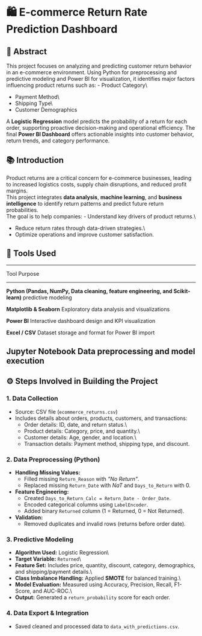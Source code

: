 # 🛍️ E-commerce Return Rate Prediction Dashboard

## 📄 Abstract

This project focuses on analyzing and predicting customer return
behavior in an e-commerce environment. Using Python for preprocessing
and predictive modeling and Power BI for visualization, it identifies
major factors influencing product returns such as: - Product Category\
- Payment Method\
- Shipping Type\
- Customer Demographics

A **Logistic Regression** model predicts the probability of a return for
each order, supporting proactive decision-making and operational
efficiency. The final **Power BI Dashboard** offers actionable insights
into customer behavior, return trends, and category performance.

## 📚 Introduction

Product returns are a critical concern for e-commerce businesses,
leading to increased logistics costs, supply chain disruptions, and
reduced profit margins.\
This project integrates **data analysis**, **machine learning**, and
**business intelligence** to identify return patterns and predict future
return probabilities.\
The goal is to help companies: - Understand key drivers of product
returns.\
- Reduce return rates through data-driven strategies.\
- Optimize operations and improve customer satisfaction.

## 🧰 Tools Used

  -----------------------------------------------------------------------
  Tool                       Purpose
  -------------------------- --------------------------------------------
  **Python (Pandas, NumPy,   Data cleaning, feature engineering, and
  Scikit-learn)**            predictive modeling

  **Matplotlib & Seaborn**   Exploratory data analysis and visualizations

  **Power BI**               Interactive dashboard design and KPI
                             visualization

  **Excel / CSV**            Dataset storage and format for Power BI
                             import

  **Jupyter Notebook**       Data preprocessing and model execution
  -----------------------------------------------------------------------

## ⚙️ Steps Involved in Building the Project

### **1. Data Collection**

-   Source: CSV file (`ecommerce_returns.csv`)
-   Includes details about orders, products, customers, and
    transactions:
    -   Order details: ID, date, and return status.\
    -   Product details: Category, price, and quantity.\
    -   Customer details: Age, gender, and location.\
    -   Transaction details: Payment method, shipping type, and
        discount.

### **2. Data Preprocessing (Python)**

-   **Handling Missing Values:**
    -   Filled missing `Return_Reason` with *"No Return"*.
    -   Replaced missing `Return_Date` with *NaT* and `Days_to_Return`
        with 0.
-   **Feature Engineering:**
    -   Created `Days_to_Return_Calc = Return_Date - Order_Date`.
    -   Encoded categorical columns using `LabelEncoder`.
    -   Added binary `Returned` column (1 = Returned, 0 = Not Returned).
-   **Validation:**
    -   Removed duplicates and invalid rows (returns before order date).

### **3. Predictive Modeling**

-   **Algorithm Used:** Logistic Regression\
-   **Target Variable:** `Returned`\
-   **Feature Set:** Includes price, quantity, discount, category,
    demographics, and shipping/payment details.\
-   **Class Imbalance Handling:** Applied **SMOTE** for balanced
    training.\
-   **Model Evaluation:** Measured using Accuracy, Precision, Recall,
    F1-Score, and AUC-ROC.\
-   **Output:** Generated a `return_probability` score for each order.

### **4. Data Export & Integration**

-   Saved cleaned and processed data to `data_with_predictions.csv`.
